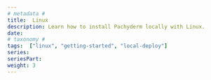 ```yaml
---
# metadata # 
title:  Linux
description: Learn how to install Pachyderm locally with Linux.
date: 
# taxonomy #
tags:  ["linux", "getting-started", "local-deploy"]
series: 
seriesPart: 
weight: 3
---
```

  
